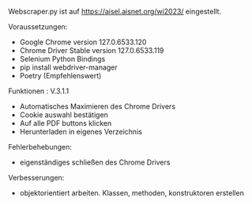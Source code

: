 Webscraper.py ist auf https://aisel.aisnet.org/wi2023/ eingestellt.

Voraussetzungen:
- Google Chrome version 127.0.6533.120
- Chrome Driver Stable version 127.0.6533.119
- Selenium Python Bindings
- pip install webdriver-manager
- Poetry (Empfehlenswert)

Funktionen :  V.3.1.1
- Automatisches Maximieren des Chrome Drivers
- Cookie auswahl bestätigen
- Auf alle PDF buttons klicken
- Herunterladen in eigenes Verzeichnis

Fehlerbehebungen:
- eigenständiges schließen des Chrome Drivers

Verbesserungen:
- objektorientiert arbeiten. Klassen, methoden, konstruktoren erstellen
